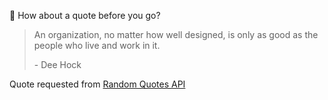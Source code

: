 📣 How about a quote before you go?

> An organization, no matter how well designed, is only as good as the people who live and work in it.
>
> <p>- Dee Hock</p>

Quote requested from [Random Quotes API](https://github.com/lukePeavey/quotable)
